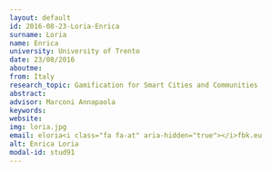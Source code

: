 ```yaml
---
layout: default 
id: 2016-08-23-Loria-Enrica
surname: Loria
name: Enrica
university: University of Trento
date: 23/08/2016
aboutme: 
from: Italy
research_topic: Gamification for Smart Cities and Communities
abstract: 
advisor: Marconi Annapaola
keywords: 
website: 
img: loria.jpg
email: eloria<i class="fa fa-at" aria-hidden="true"></i>fbk.eu
alt: Enrica Loria
modal-id: stud91
---
```

